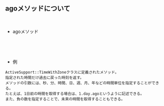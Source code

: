 ## agoメソッドについて 
<br>

- agoメソッド  
```

```
<br>
<br>

- 例  
```
ActiveSupport::TimeWithZoneクラスに定義されたメソッド。
指定された時間だけ過去に戻った時刻を返す。
メソッドの引数には、秒、分、時間、日、週、月、年などの時間単位を指定することができる。
たとえば、1日前の時間を取得する場合は、1.day.agoというように記述できる。
また、負の数を指定することで、未来の時間を取得することもできる。
```